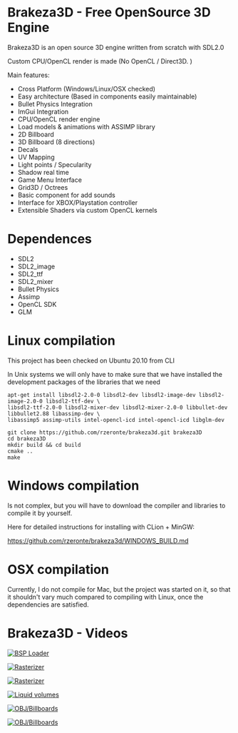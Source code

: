 # Brakeza3D - Free OpenSource 3D Engine

Brakeza3D is an open source 3D engine written from scratch with SDL2.0

Custom CPU/OpenCL render is made (No OpenCL / Direct3D. )

Main features:

- Cross Platform (Windows/Linux/OSX checked)
- Easy architecture (Based in components easily maintainable)
- Bullet Physics Integration
- ImGui Integration
- CPU/OpenCL render engine
- Load models & animations with ASSIMP library
- 2D Billboard
- 3D Billboard (8 directions)
- Decals  
- UV Mapping
- Light points / Specularity
- Shadow real time
- Game Menu Interface
- Grid3D / Octrees
- Basic component for add sounds
- Interface for XBOX/Playstation controller
- Extensible Shaders vía custom OpenCL kernels

# Dependences

- SDL2
- SDL2_image
- SDL2_ttf
- SDL2_mixer
- Bullet Physics
- Assimp
- OpenCL SDK
- GLM

# Linux compilation

This project has been checked on Ubuntu 20.10 from CLI

In Unix systems we will only have to make sure that we have installed the development packages of the libraries that we need

``` 
apt-get install libsdl2-2.0-0 libsdl2-dev libsdl2-image-dev libsdl2-image-2.0-0 libsdl2-ttf-dev \
libsdl2-ttf-2.0-0 libsdl2-mixer-dev libsdl2-mixer-2.0-0 libbullet-dev libbullet2.88 libassimp-dev \
libassimp5 assimp-utils intel-opencl-icd intel-opencl-icd libglm-dev
```

``` 
git clone https://github.com/rzeronte/brakeza3d.git brakeza3D
cd brakeza3D
mkdir build && cd build
cmake ..
make
```

# Windows compilation

Is not complex, but you will have to download the compiler and libraries to compile it by yourself.

Here for detailed instructions for installing with CLion + MinGW:

https://github.com/rzeronte/brakeza3d/WINDOWS_BUILD.md

# OSX compilation

Currently, I do not compile for Mac, but the project was started on it, so that it shouldn't vary much compared to compiling with Linux, once the dependencies are satisfied.

# Brakeza3D - Videos

[![BSP Loader](http://i3.ytimg.com/vi/g_AP3GaFYQs/hqdefault.jpg)](https://youtu.be/g_AP3GaFYQs "BSP Loader")

[![Rasterizer](http://i3.ytimg.com/vi/aju_-6ZP7Uo/hqdefault.jpg)](https://youtu.be/aju_-6ZP7Uo "Rasterizer")

[![Rasterizer](http://i3.ytimg.com/vi/llORYHJkOj0/hqdefault.jpg)](https://youtu.be/llORYHJkOj0 "Lightmaps")

[![Liquid volumes](http://i3.ytimg.com/vi/JdtLIGsecaQ/hqdefault.jpg)](https://youtu.be/JdtLIGsecaQ "Liquid volumes")

[![OBJ/Billboards](http://i3.ytimg.com/vi/Txr7tlYJNVQ/hqdefault.jpg)](https://youtu.be/Txr7tlYJNVQ "OBJ/Billboards")

[![OBJ/Billboards](http://i3.ytimg.com/vi/dpvQxOO04F4/hqdefault.jpg)](https://youtu.be/dpvQxOO04F4 "FPS features")

